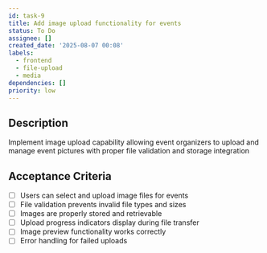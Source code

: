 ```yaml
---
id: task-9
title: Add image upload functionality for events
status: To Do
assignee: []
created_date: '2025-08-07 00:08'
labels:
  - frontend
  - file-upload
  - media
dependencies: []
priority: low
---
```


## Description

Implement image upload capability allowing event organizers to upload and manage event pictures with proper file validation and storage integration

## Acceptance Criteria

- [ ] Users can select and upload image files for events
- [ ] File validation prevents invalid file types and sizes
- [ ] Images are properly stored and retrievable
- [ ] Upload progress indicators display during file transfer
- [ ] Image preview functionality works correctly
- [ ] Error handling for failed uploads
